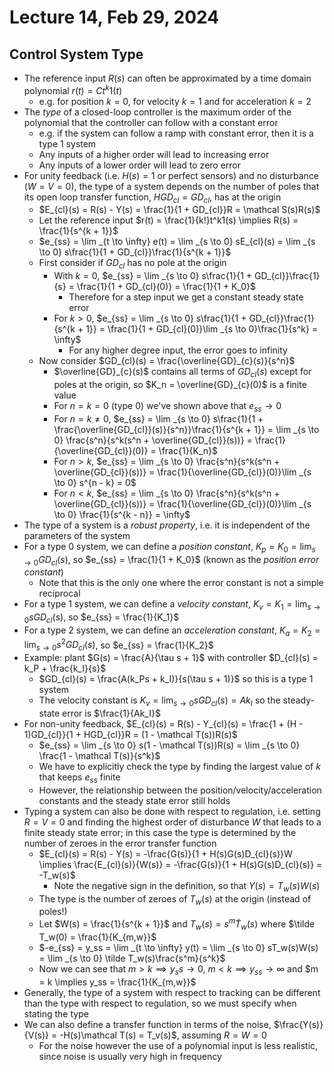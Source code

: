 # Lecture 14, Feb 29, 2024

## Control System Type

* The reference input $R(s)$ can often be approximated by a time domain polynomial $r(t) = Ct^k1(t)$
	* e.g. for position $k = 0$, for velocity $k = 1$ and for acceleration $k = 2$
* The *type* of a closed-loop controller is the maximum order of the polynomial that the controller can follow with a constant error
	* e.g. if the system can follow a ramp with constant error, then it is a type 1 system
	* Any inputs of a higher order will lead to increasing error
	* Any inputs of a lower order will lead to zero error
* For unity feedback (i.e. $H(s) = 1$ or perfect sensors) and no disturbance ($W = V = 0$), the type of a system depends on the number of poles that its open loop transfer function, $HGD_{cl} = GD_{cl}$, has at the origin
	* $E_{cl}(s) = R(s) - Y(s) = \frac{1}{1 + GD_{cl}}R = \mathcal S(s)R(s)$
	* Let the reference input $r(t) = \frac{1}{k!}t^k1(s) \implies R(s) = \frac{1}{s^{k + 1}}$
	* $e_{ss} = \lim _{t \to \infty} e(t) = \lim _{s \to 0} sE_{cl}(s) = \lim _{s \to 0} s\frac{1}{1 + GD_{cl}}\frac{1}{s^{k + 1}}$
	* First consider if $GD_{cl}$ has no pole at the origin
		* With $k = 0$, $e_{ss} = \lim _{s \to 0} s\frac{1}{1 + GD_{cl}}\frac{1}{s} = \frac{1}{1 + GD_{cl}(0)} = \frac{1}{1 + K_0}$
			* Therefore for a step input we get a constant steady state error
		* For $k > 0$, $e_{ss} = \lim _{s \to 0} s\frac{1}{1 + GD_{cl}}\frac{1}{s^{k + 1}} = \frac{1}{1 + GD_{cl}(0)}\lim _{s \to 0}\frac{1}{s^k} = \infty$
			* For any higher degree input, the error goes to infinity
	* Now consider $GD_{cl}(s) = \frac{\overline{GD}_{c}(s)}{s^n}$
		* $\overline{GD}_{c}(s)$ contains all terms of $GD_{cl}(s)$ except for poles at the origin, so $K_n = \overline{GD}_{c}(0)$ is a finite value
		* For $n = k = 0$ (type 0) we've shown above that $e_{ss} \to 0$
		* For $n = k \neq 0$, $e_{ss} = \lim _{s \to 0} s\frac{1}{1 + \frac{\overline{GD_{cl}}(s)}{s^n}}\frac{1}{s^{k + 1}} = \lim _{s \to 0} \frac{s^n}{s^k(s^n + \overline{GD_{cl}}(s))} = \frac{1}{\overline{GD_{cl}}(0)} = \frac{1}{K_n}$
		* For $n > k$, $e_{ss} = \lim _{s \to 0} \frac{s^n}{s^k(s^n + \overline{GD_{cl}}(s))} = \frac{1}{\overline{GD_{cl}}(0)}\lim _{s \to 0} s^{n - k} = 0$
		* For $n < k$, $e_{ss} = \lim _{s \to 0} \frac{s^n}{s^k(s^n + \overline{GD_{cl}}(s))} = \frac{1}{\overline{GD_{cl}}(0)}\lim _{s \to 0} \frac{1}{s^{k - n}} = \infty$
* The type of a system is a *robust property*, i.e. it is independent of the parameters of the system
* For a type 0 system, we can define a *position constant*, $K_p = K_0 = \lim _{s \to 0} GD_{cl}(s)$, so $e_{ss} = \frac{1}{1 + K_0}$ (known as the *position error constant*)
	* Note that this is the only one where the error constant is not a simple reciprocal
* For a type 1 system, we can define a *velocity constant*, $K_v = K_1 = \lim _{s \to 0} sGD_{cl}(s)$, so $e_{ss} = \frac{1}{K_1}$
* For a type 2 system, we can define an *acceleration constant*, $K_a = K_2 = \lim _{s \to 0} s^2GD_{cl}(s)$, so $e_{ss} = \frac{1}{K_2}$
* Example: plant $G(s) = \frac{A}{\tau s + 1}$ with controller $D_{cl}(s) = k_P + \frac{k_I}{s}$
	* $GD_{cl}(s) = \frac{A(k_Ps + k_I)}{s(\tau s + 1)}$ so this is a type 1 system
	* The velocity constant is $K_v = \lim _{s \to 0} sGD_{cl}(s) = Ak_I$ so the steady-state error is $\frac{1}{Ak_I}$
* For non-unity feedback, $E_{cl}(s) = R(s) - Y_{cl}(s) = \frac{1 + (H - 1)GD_{cl}}{1 + HGD_{cl}}R = (1 - \mathcal T(s))R(s)$
	* $e_{ss} = \lim _{s \to 0} s(1 - \mathcal T(s))R(s) = \lim _{s \to 0} \frac{1 - \mathcal T(s)}{s^k}$
	* We have to explicitly check the type by finding the largest value of $k$ that keeps $e_{ss}$ finite
	* However, the relationship between the position/velocity/acceleration constants and the steady state error still holds
* Typing a system can also be done with respect to regulation, i.e. setting $R = V = 0$ and finding the highest order of disturbance $W$ that leads to a finite steady state error; in this case the type is determined by the number of zeroes in the error transfer function
	* $E_{cl}(s) = R(s) - Y(s) = -\frac{G(s)}{1 + H(s)G(s)D_{cl}(s)}W \implies \frac{E_{cl}(s)}{W(s)} = -\frac{G(s)}{1 + H(s)G(s)D_{cl}(s)} = -T_w(s)$
		* Note the negative sign in the definition, so that $Y(s) = T_w(s)W(s)$
	* The type is the number of zeroes of $T_w(s)$ at the origin (instead of poles!)
	* Let $W(s) = \frac{1}{s^{k + 1}}$ and $T_w(s) = s^m\tilde T_w(s)$ where $\tilde T_w(0) = \frac{1}{K_{m,w}}$
	* $-e_{ss} = y_ss = \lim _{t \to \infty} y(t) = \lim _{s \to 0} sT_w(s)W(s) = \lim _{s \to 0} \tilde T_w(s)\frac{s^m}{s^k}$
	* Now we can see that $m > k \implies y_ss \to 0$, $m < k \implies y_{ss} \to \infty$ and $m = k \implies y_ss = \frac{1}{K_{m,w}}$
* Generally, the type of a system with respect to tracking can be different than the type with respect to regulation, so we must specify when stating the type
* We can also define a transfer function in terms of the noise, $\frac{Y(s)}{V(s)} = -H(s)\mathcal T(s) = T_v(s)$, assuming $R = W = 0$
	* For the noise however the use of a polynomial input is less realistic, since noise is usually very high in frequency

